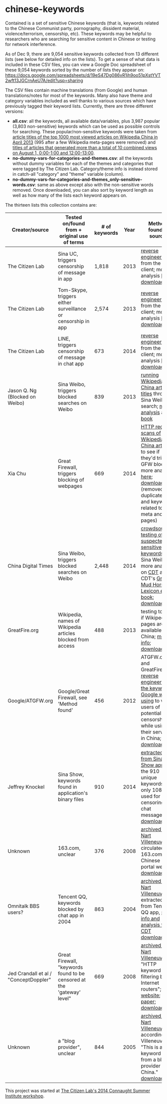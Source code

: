 chinese-keywords
================

Contained is a set of sensitive Chinese keywords (that is, keywords related to the Chinese Communist party, pornography, dissident material, violence/terrorism, censorship, etc). These keywords may be helpful to researchers who are searching for sensitive content in Chinese or testing for network interference.

As of Dec 9, there are 9,054 sensitive keywords collected from 13 different lists (see below for detailed info on the lists). To get a sense of what data is included in these CSV files, you can view a Google Doc spreadsheet of these 9,054 keywords sorted by the number of lists they appear on: https://docs.google.com/spreadsheets/d/19eS47Dg086vR1jh9oo51pXstYVT2wft13JGCrnAeU7A/edit?usp=sharing

The CSV files contain machine translations (from Google) and human translations/notes for most of the keywords. Many also have theme and category variables included as well thanks to various sources which have previously tagged their keyword lists. Currently, there are three different versions:
* __all.csv__: all the keywords, all available data/variables, plus 3,987 popular (3,803 non-sensitive) keywords which can be used as possible controls for searching. These popular/non-sensitive keywords were taken from [article titles of the top 1000 most viewed articles on Wikipedia China in April 2013](http://stats.grok.se/zh/top) (995 after a few Wikipedia meta-pages were removed) and  [titles of articles that generated more than a total of 10 combined views on August 1, 0:00-1:00 and 12:00-13:00](http://dumps.wikimedia.org/other/pagecounts-raw/2013/2013-08/).
* __no-dummy-vars-for-categories-and-themes.csv__: all the keywords without dummy variables for each of the themes and categories that were tagged by The Citizen Lab. Category/theme info is instead stored in catch-all "category" and "theme" variable (column). 
* __no-dummy-vars-for-categories-and-themes_only-sensitive-words.csv__: same as above except also with the non-sensitive words removed.
Once downloaded, you can also sort by keyword length as well as how many of the lists each keyword appears on. 

The thirteen lists this collection contains are:

Creator/source | Tested on/found from + original use of terms | # of keywords | Year | Method found + source
------------ | ------------- |---------|------------|------------
The Citizen Lab | Sina UC, triggers censorship of message in app | 1,818 | 2013| [reverse engineered](http://firstmonday.org/ojs/index.php/fm/article/view/4628/3727) from the client; more analysis [here](https://citizenlab.org/2013/07/using-the-china-chats-surveillancecensorship-keyword-list-analyzing-blocked-terms-search-result-numbers-and-overlaps-of-censored-terms-between-services/); [download link](https://github.com/citizenlab/chat-censorship/tree/master/TOM-Skype--Sina-UC)
The Citizen Lab | Tom-Skype, triggers either surveillance or censorship in app | 2,574 | 2013 | [reverse engineered](http://firstmonday.org/ojs/index.php/fm/article/view/4628/3727) from the client; more analysis [here](https://citizenlab.org/2013/07/using-the-china-chats-surveillancecensorship-keyword-list-analyzing-blocked-terms-search-result-numbers-and-overlaps-of-censored-terms-between-services/); [download link](https://github.com/citizenlab/chat-censorship/tree/master/TOM-Skype--Sina-UC)
The Citizen Lab | LINE, triggers censorship of message in chat app | 673 | 2014 | [reverse engineered](https://citizenlab.org/2013/11/asia-chats-investigating-regionally-based-keyword-censorship-line/) from the client; more analysis [here](http://blockedonweibo.tumblr.com/post/67667357020/update-the-chinese-keywords-on-messaging-app-line-s-bad); [download link](https://github.com/citizenlab/chat-censorship/tree/master/LINE)
Jason Q. Ng (Blocked on Weibo) | Sina Weibo, triggers blocked searches on Weibo | 839 | 2013| [running Wikipedia China article titles](http://www.wagingnonviolence.org/feature/how-china-gets-the-internet-to-censor-itself/) through Sina Weibo search; [more analysis](http://blockedonweibo.tumblr.com) and [book](http://www.jasonqng.com/p/book-blocked-on-weibo.html)
Xia Chu | Great Firewall, triggers blocking of webpages | 669 | 2014 | [HTTP request scans of Wikipedia China articles](https://docs.google.com/file/d/0B8ztBERe_FUwLWxUX0laeWF3aE0/edit) to see if they'd trigger GFW block; more analysis [here](http://blockedonweibo.tumblr.com/post/72871268045/comments-and-takeaways-from-xia-chus-complete-gfw); [download link](https://docs.google.com/spreadsheet/ccc?key=0AsztBERe_FUwdDVBSk8waThMeHlvS2d6dF9GMWl6dkE&usp=sharing#gid=0) (removed duplicates and keywords related to meta and user pages)
China Digital Times | Sina Weibo, triggers blocked searches on Weibo | 2,448 | 2014 | [crowdsourced testing of suspected sensitive keywords](https://docs.google.com/spreadsheet/ccc?key=0Aqe87wrWj9w_dFpJWjZoM19BNkFfV2JrWS1pMEtYcEE#gid=0) on Sina Weibo; more analysis on [CDT](http://chinadigitaltimes.net/china/sensitive-words-series/) and in CDT's [Grass Mud Horse Lexicon e-book](http://chinadigitaltimes.net/space/Grass-Mud_Horse_Lexicon); [download link](https://docs.google.com/spreadsheet/ccc?key=0Aqe87wrWj9w_dFpJWjZoM19BNkFfV2JrWS1pMEtYcEE#gid=0)
GreatFire.org | Wikipedia, names of Wikipedia articles blocked from access | 488 | 2013 | testing to see if Wikipedia pages are available in China; [more info](https://en.greatfire.org/blog/2013/jun/wikipedia-drops-ball-china-not-too-late-make-amends); [download link](https://en.greatfire.org/search/wikipedia-pages)
Google/ATGFW.org | Google/Great Firewall, see 'Method found' | 456 | 2012 | ATGFW.org and GreatFire.org [reverse engineered the keywords Google was using](https://en.greatfire.org/blog/2012/jun/all-blocked-keywords-according-google) to warn users of potential censorship while using their service in China; [download link](http://www.atgfw.org/2012/06/googlegfw.html)
Jeffrey Knockel | Sina Show, keywords found in application's binary files | 910 | 2014 | [extracted list from Sina Show app](http://cs.unm.edu/~jeffk/sinashow/); of the 910 unique keywords, only 108 are used for censoring chat messages; [download link](http://cs.unm.edu/~jeffk/sinashow/SinaShow.plain)
Unknown | 163.com, unclear | 376 | 2008 | [archived by Nart Villeneuve](http://www.nartv.org/2008/11/25/keyword-lists/); circulated on 163.com, a Chinese portal website [download link](http://www.nartv.org/projects/keywords/badwords.txt)
Omnitalk BBS users? | Tencent QQ, keywords blocked by chat app in 2004 | 863 | 2004 | [archived by Nart Villeneuve](http://www.nartv.org/2008/11/25/keyword-lists/); extracted from Tencent QQ app, [more info and analysis from CDT](http://chinadigitaltimes.net/2004/08/the-words-you-never-see-in-chinese-cyberspace/) [download link](http://www.nartv.org/projects/keywords/qqdll.txt)
Jed Crandall et al / "ConceptDoppler" | Great Firewall, "keywords found to be censored at the 'gateway' level" | 669 | 2008 | [archived by Nart Villeneuve](http://www.nartv.org/2008/11/25/keyword-lists/); "HTTP keyword filtering by Internet routers"; [website](http://www.conceptdoppler.org/); [paper](https://www.cs.unm.edu/~crandall/concept_doppler_ccs07.pdf); [download link](http://www.nartv.org/projects/keywords/condoppler.txt)
Unknown | a "blog provider", unclear | 844 | 2005 | [archived by Nart Villeneuve](http://www.nartv.org/2008/11/25/keyword-lists/); according to Villeneuve: "This is a keyword list from a blog provider in China." [download link](http://www.nartv.org/projects/keywords/keyword.txt)
This project was started at [The Citizen Lab's 2014 Connaught Summer Institute workshop](http://citizenlab.org/summerinstitute/2014.html). 
